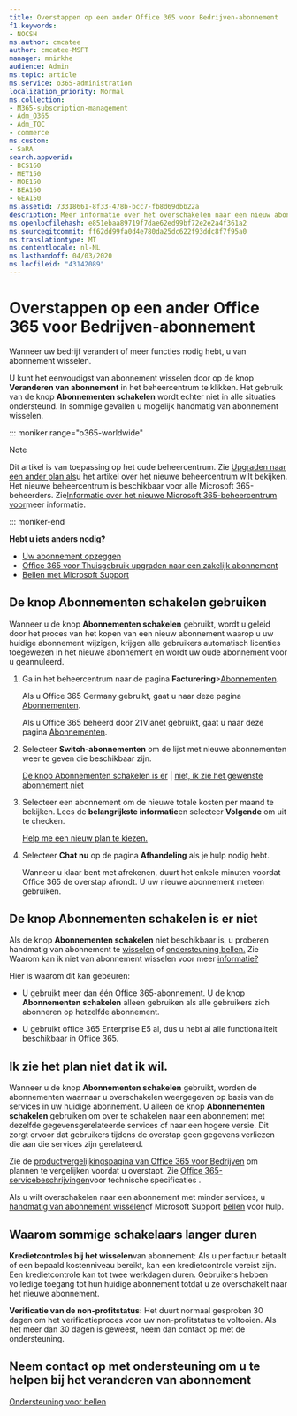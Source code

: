```yaml
---
title: Overstappen op een ander Office 365 voor Bedrijven-abonnement
f1.keywords:
- NOCSH
ms.author: cmcatee
author: cmcatee-MSFT
manager: mnirkhe
audience: Admin
ms.topic: article
ms.service: o365-administration
localization_priority: Normal
ms.collection:
- M365-subscription-management
- Adm_O365
- Adm_TOC
- commerce
ms.custom:
- SaRA
search.appverid:
- BCS160
- MET150
- MOE150
- BEA160
- GEA150
ms.assetid: 73318661-8f33-478b-bcc7-fb8d69dbb22a
description: Meer informatie over het overschakelen naar een nieuw abonnement op Office 365 voor Bedrijven.
ms.openlocfilehash: e851ebaa89719f7dae62ed99bf72e2e2a4f361a2
ms.sourcegitcommit: ff62dd99fa0d4e780da25dc622f93ddc8f7f95a0
ms.translationtype: MT
ms.contentlocale: nl-NL
ms.lasthandoff: 04/03/2020
ms.locfileid: "43142089"
---
```

# <a name="switch-to-a-different-office-365-for-business-plan"></a>Overstappen op een ander Office 365 voor Bedrijven-abonnement

Wanneer uw bedrijf verandert of meer functies nodig hebt, u van abonnement wisselen.  

U kunt het eenvoudigst van abonnement wisselen door op de knop **Veranderen van abonnement** in het beheercentrum te klikken. Het gebruik van de knop **Abonnementen schakelen** wordt echter niet in alle situaties ondersteund. In sommige gevallen u mogelijk handmatig van abonnement wisselen.

::: moniker range="o365-worldwide"

> [!NOTE]
> Dit artikel is van toepassing op het oude beheercentrum. Zie [Upgraden naar een ander plan als](upgrade-to-different-plan.md)u het artikel over het nieuwe beheercentrum wilt bekijken. Het nieuwe beheercentrum is beschikbaar voor alle Microsoft 365-beheerders. Zie[Informatie over het nieuwe Microsoft 365-beheercentrum voor](../../admin/microsoft-365-admin-center-preview.md)meer informatie.

::: moniker-end

**Hebt u iets anders nodig?**

- [Uw abonnement opzeggen](cancel-your-subscription.md)
- [Office 365 voor Thuisgebruik upgraden naar een zakelijk abonnement](https://support.office.com/article/9322ffb8-a35d-4407-8ebe-ed6ea0859b9f.aspx)
- [Bellen met Microsoft Support](../../admin/contact-support-for-business-products.md)

## <a name="use-the-switch-plans-button"></a>De knop Abonnementen schakelen gebruiken

Wanneer u de knop **Abonnementen schakelen** gebruikt, wordt u geleid door het proces van het kopen van een nieuw abonnement waarop u uw huidige abonnement wijzigen, krijgen alle gebruikers automatisch licenties toegewezen in het nieuwe abonnement en wordt uw oude abonnement voor u geannuleerd.
  
1. Ga in het beheercentrum naar de pagina **Facturering**\><a href="https://go.microsoft.com/fwlink/p/?linkid=842054" target="_blank">Abonnementen</a>.

    Als u Office 365 Germany gebruikt, gaat u naar deze pagina <a href="https://go.microsoft.com/fwlink/p/?linkid=847745" target="_blank">Abonnementen</a>.

    Als u Office 365 beheerd door 21Vianet gebruikt, gaat u naar deze pagina <a href="https://go.microsoft.com/fwlink/p/?linkid=850626" target="_blank">Abonnementen</a>.

2. Selecteer **Switch-abonnementen** om de lijst met nieuwe abonnementen weer te geven die beschikbaar zijn.

    [De knop Abonnementen schakelen is er](#the-switch-plans-button-isnt-there) | [niet, ik zie het gewenste abonnement niet](#i-dont-see-the-plan-i-want)

3. Selecteer een abonnement om de nieuwe totale kosten per maand te bekijken. Lees de **belangrijkste informatie**en selecteer **Volgende** om uit te checken.

    [Help me een nieuw plan te kiezen.](https://go.microsoft.com/fwlink/p/?linkid=842056)

4. Selecteer **Chat nu** op de pagina **Afhandeling** als je hulp nodig hebt.

    Wanneer u klaar bent met afrekenen, duurt het enkele minuten voordat Office 365 de overstap afrondt. U uw nieuwe abonnement meteen gebruiken.

## <a name="the-switch-plans-button-isnt-there"></a>De knop Abonnementen schakelen is er niet

Als de knop **Abonnementen schakelen** niet beschikbaar is, u proberen handmatig van abonnement te [wisselen](switch-plans-manually.md) of [ondersteuning bellen.](../../admin/contact-support-for-business-products.md) Zie Waarom kan ik niet van abonnement wisselen voor meer [informatie?](why-can-t-i-switch-plans.md)
  
Hier is waarom dit kan gebeuren:
  
- U gebruikt meer dan één Office 365-abonnement. U de knop **Abonnementen schakelen** alleen gebruiken als alle gebruikers zich abonneren op hetzelfde abonnement.

- U gebruikt office 365 Enterprise E5 al, dus u hebt al alle functionaliteit beschikbaar in Office 365.

## <a name="i-dont-see-the-plan-i-want"></a>Ik zie het plan niet dat ik wil.

Wanneer u de knop **Abonnementen schakelen** gebruikt, worden de abonnementen waarnaar u overschakelen weergegeven op basis van de services in uw huidige abonnement. U alleen de knop **Abonnementen schakelen** gebruiken om over te schakelen naar een abonnement met dezelfde gegevensgerelateerde services of naar een hogere versie. Dit zorgt ervoor dat gebruikers tijdens de overstap geen gegevens verliezen die aan die services zijn gerelateerd.
  
Zie de [productvergelijkingspagina van Office 365 voor Bedrijven](https://go.microsoft.com/fwlink/p/?linkid=842056) om plannen te vergelijken voordat u overstapt. Zie [Office 365-servicebeschrijvingen](https://go.microsoft.com/fwlink/p/?linkid=842275)voor technische specificaties .
  
Als u wilt overschakelen naar een abonnement met minder services, u [handmatig van abonnement wisselen](switch-plans-manually.md)of Microsoft Support [bellen](../../admin/contact-support-for-business-products.md) voor hulp.
  
## <a name="why-some-switches-take-longer"></a>Waarom sommige schakelaars langer duren

 **Kredietcontroles bij het wisselen**van abonnement: Als u per factuur betaalt of een bepaald kostenniveau bereikt, kan een kredietcontrole vereist zijn. Een kredietcontrole kan tot twee werkdagen duren. Gebruikers hebben volledige toegang tot hun huidige abonnement totdat u ze overschakelt naar het nieuwe abonnement.
  
 **Verificatie van de non-profitstatus:** Het duurt normaal gesproken 30 dagen om het verificatieproces voor uw non-profitstatus te voltooien. Als het meer dan 30 dagen is geweest, neem dan contact op met de ondersteuning.
  
## <a name="call-support-to-help-you-switch-plans"></a>Neem contact op met ondersteuning om u te helpen bij het veranderen van abonnement

[Ondersteuning voor bellen](../../admin/contact-support-for-business-products.md)